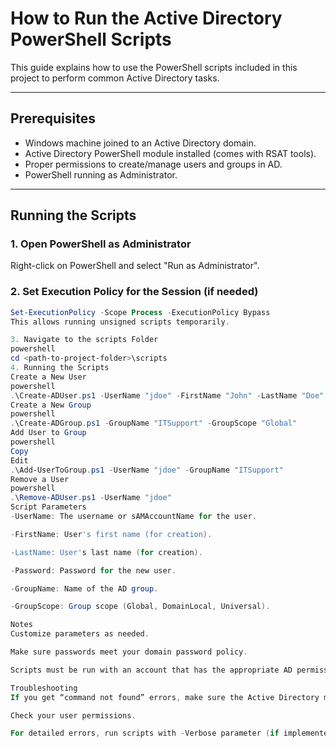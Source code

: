 # How to Run the Active Directory PowerShell Scripts

This guide explains how to use the PowerShell scripts included in this project to perform common Active Directory tasks.

---

## Prerequisites

- Windows machine joined to an Active Directory domain.
- Active Directory PowerShell module installed (comes with RSAT tools).
- Proper permissions to create/manage users and groups in AD.
- PowerShell running as Administrator.

---

## Running the Scripts

### 1. Open PowerShell as Administrator

Right-click on PowerShell and select "Run as Administrator".

### 2. Set Execution Policy for the Session (if needed)

```powershell
Set-ExecutionPolicy -Scope Process -ExecutionPolicy Bypass
This allows running unsigned scripts temporarily.

3. Navigate to the scripts Folder
powershell
cd <path-to-project-folder>\scripts
4. Running the Scripts
Create a New User
powershell
.\Create-ADUser.ps1 -UserName "jdoe" -FirstName "John" -LastName "Doe" -Password "P@ssw0rd!"
Create a New Group
powershell
.\Create-ADGroup.ps1 -GroupName "ITSupport" -GroupScope "Global"
Add User to Group
powershell
Copy
Edit
.\Add-UserToGroup.ps1 -UserName "jdoe" -GroupName "ITSupport"
Remove a User
powershell
.\Remove-ADUser.ps1 -UserName "jdoe"
Script Parameters
-UserName: The username or sAMAccountName for the user.

-FirstName: User's first name (for creation).

-LastName: User's last name (for creation).

-Password: Password for the new user.

-GroupName: Name of the AD group.

-GroupScope: Group scope (Global, DomainLocal, Universal).

Notes
Customize parameters as needed.

Make sure passwords meet your domain password policy.

Scripts must be run with an account that has the appropriate AD permissions.

Troubleshooting
If you get “command not found” errors, make sure the Active Directory module is installed.

Check your user permissions.

For detailed errors, run scripts with -Verbose parameter (if implemented).

